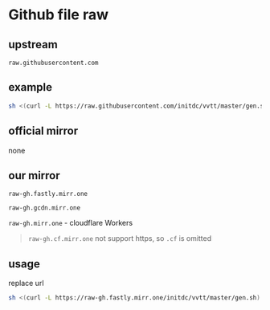 # Github file raw

## upstream

`raw.githubusercontent.com`

## example

```sh
sh <(curl -L https://raw.githubusercontent.com/initdc/vvtt/master/gen.sh)
```

## official mirror

none

## our mirror

`raw-gh.fastly.mirr.one`

`raw-gh.gcdn.mirr.one`

`raw-gh.mirr.one` - cloudflare Workers

> `raw-gh.cf.mirr.one` not support https, so `.cf` is omitted

## usage

replace url

```sh
sh <(curl -L https://raw-gh.fastly.mirr.one/initdc/vvtt/master/gen.sh)
```

